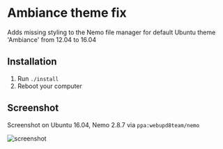 # Ambiance theme fix
Adds missing styling to the Nemo file manager for default Ubuntu theme 'Ambiance' from 12.04 to 16.04

## Installation
1. Run `./install`
2. Reboot your computer

## Screenshot
Screenshot on Ubuntu 16.04, Nemo 2.8.7 via ```ppa:webupd8team/nemo``` 

![screenshot](screenshot.png?raw=true)

